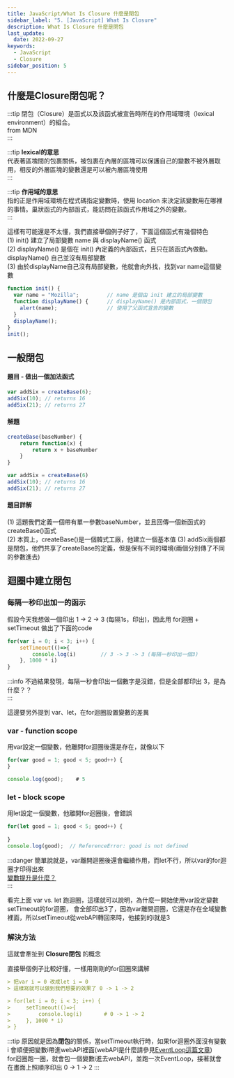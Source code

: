 ```yaml
---
title: JavaScript/What Is Closure 什麼是閉包
sidebar_label: "5. [JavaScript] What Is Closure"
description: What Is Closure 什麼是閉包
last_update:
  date: 2022-09-27
keywords:
  - JavaScript
  - Closure
sidebar_position: 5
---
```



## 什麼是Closure閉包呢？


:::tip
閉包（Closure）是函式以及該函式被宣告時所在的作用域環境（lexical environment）的組合。     
from MDN   
:::


:::tip **lexical的意思**    
代表著區塊間的包裹關係，被包裹在內層的區塊可以保護自己的變數不被外層取用，相反的外層區塊的變數還是可以被內層區塊使用   
:::


:::tip **作用域的意思**   
指的正是作用域環境在程式碼指定變數時，使用 location 來決定該變數用在哪裡的事情。巢狀函式的內部函式，能訪問在該函式作用域之外的變數。   
:::



這樣有可能還是不太懂，我們直接舉個例子好了，下面這個函式有幾個特色   
(1) init() 建立了局部變數 name 與 displayName() 函式     
(2) displayName() 是個在 init() 內定義的內部函式，且只在該函式內做動。displayName() 自己並沒有局部變數  
(3) 由於displayName自己沒有局部變數，他就會向外找，找到var name這個變數     

```js
function init() {
  var name = "Mozilla";         // name 是個由 init 建立的局部變數
  function displayName() {      // displayName() 是內部函式，一個閉包
    alert(name);                // 使用了父函式宣告的變數
  }
  displayName();
}
init();
```


## 一般閉包

#### 題目 - 做出一個加法函式
```js
var addSix = createBase(6);
addSix(10); // returns 16
addSix(21); // returns 27
```

#### 解題
```js
createBase(baseNumber) {
    return function(x) {
        return x + baseNumber
    }
}

var addSix = createBase(6)
addSix(10); // returns 16
addSix(21); // returns 27
```

#### 題目詳解

(1) 這題我們定義一個帶有單一參數baseNumber，並且回傳一個新函式的createBase()函式  
(2) 本質上，createBase()是一個韓式工廠，他建立一個基本值
(3) addSix兩個都是閉包，他們共享了createBase的定義，但是保有不同的環境(兩個分別傳了不同的參數進去)





## 迴圈中建立閉包
   
### 每隔一秒印出加一的函示

假設今天我想做一個印出 1 -> 2 -> 3 (每隔1s，印出)，因此用 for迴圈 + setTimeout 做出了下面的code  

```js
for(var i = 0; i < 3; i++) {
    setTimeout(()=>{
        console.log(i)        // 3 -> 3 -> 3 (每隔一秒印出一個3)
    }, 1000 * i)
}
```

:::info
不過結果發現，每隔一秒會印出一個數字是沒錯，但是全部都印出 3，是為什麼？？    
:::



這邊要另外提到 var、let，在for迴圈設置變數的差異  

### var - function scope
用var設定一個變數，他離開for迴圈後還是存在，就像以下
```js
for(var good = 1; good < 5; good++) {
}

console.log(good);    # 5
```


### let - block scope
用let設定一個變數，他離開for迴圈後，會錯誤
```js
for(let good = 1; good < 5; good++) {
    
}
console.log(good);  // ReferenceError: good is not defined
```

:::danger
簡單說就是，var離開迴圈後還會繼續作用，而let不行，所以var的for迴圈才印得出來  
[變數提升是什麼？](https://eagle0526.github.io/javascript/2022-09-23-Hoisting.html)   
:::


看完上面 var vs. let 跑迴圈，這樣就可以說明，為什麼一開始使用var設定變數setTimeout的for迴圈，
會全部印出3了，因為var離開迴圈，它還是存在全域變數裡面，所以setTimeout從webAPI轉回來時，他接到的i就是3  



### 解決方法
這就會牽扯到 **Closure閉包** 的概念  
  
直接舉個例子比較好懂，一樣用剛剛的for回圈來講解  
```md
> 把var i = 0 改成let i = 0
> 這樣寫就可以做到我們想要的效果了 0 -> 1 -> 2

> for(let i = 0; i < 3; i++) {
>     setTimeout(()=>{
>         console.log(i)       # 0 -> 1 -> 2
>     }, 1000 * i)
> }
```

:::tip
原因就是因為**閉包**的關係，當setTimeout執行時，如果for迴圈外面沒有變數i
會順便把變數i帶進webAPI裡面(webAPI是什麼請參見[EventLoop這篇文章](https://eagle0526.github.io/javascript/2022-09-24-What-Is-Event-Loop.html))  
for迴圈跑一圈，就會包一個變數i進去webAPI，並跑一次EventLoop，接著就會在畫面上照順序印出 0 -> 1 -> 2
:::













